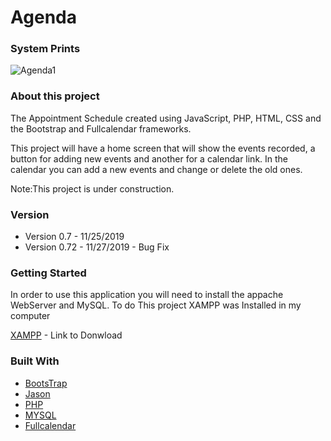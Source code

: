 # Agenda

### System Prints 
![Agenda1](https://user-images.githubusercontent.com/32044051/69724085-dedabe00-10f9-11ea-8cf2-5f6e67108dd3.png)
### About this project 

The Appointment Schedule created using JavaScript, PHP, HTML, CSS and the Bootstrap and Fullcalendar frameworks.

This project will have a home screen that will show the events recorded, a button for adding new events and another for a calendar link. In the calendar you can add a new events and change or delete the old ones.  

Note:This project is under construction.

### Version

- Version 0.7 - 11/25/2019 
- Version 0.72 - 11/27/2019 - Bug Fix


### Getting Started 

In order to use this application you will need to install the appache WebServer and MySQL. To do This project XAMPP was Installed in my computer

[XAMPP](https://www.apachefriends.org/download.html) - Link to Donwload

### Built With

* [BootsTrap](https://stackpath.bootstrapcdn.com/bootstrap/4.1.3/css/bootstrap.min.css)
* [Jason](https://ajax.googleapis.com/ajax/libs/jquery/3.2.1/jquery.min.js)
* [PHP](https://www.php.net/get-involved.php) 
* [MYSQL](https://dev.mysql.com/doc/)
* [Fullcalendar](https://fullcalendar.io/docs/getting-started)
